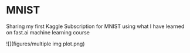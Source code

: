 # MNIST
Sharing my first Kaggle Subscription for MNIST using what I have learned on fast.ai machine learning course


![](figures/multiple img plot.png)

